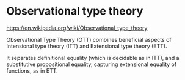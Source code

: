 # Observational type theory

https://en.wikipedia.org/wiki/Observational_type_theory

Observational Type Theory (OTT) combines beneficial aspects of Intensional type theory (ITT) and Extensional type theory (ETT).

It separates definitional equality (which is decidable as in ITT), and a substitutive propositional equality, capturing extensional equality of functions, as in ETT.
